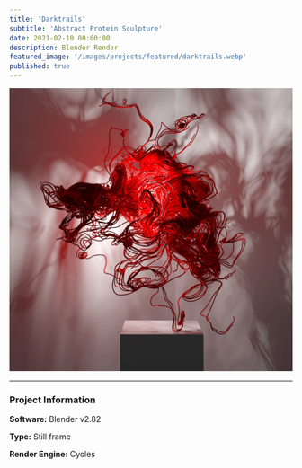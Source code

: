 ```yaml
---
title: 'Darktrails'
subtitle: 'Abstract Protein Sculpture'
date: 2021-02-10 00:00:00
description: Blender Render
featured_image: '/images/projects/featured/darktrails.webp'
published: true
---
```


![](/images/projects/full_size/darktrails.webp)

---

### Project Information

**Software:** Blender v2.82

**Type:** Still frame

**Render Engine:** Cycles
